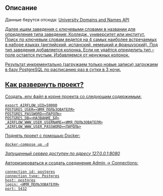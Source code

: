 ## Описание
Данные берутся отсюда: <a href="https://github.com/Hipo/university-domains-list-api" target="blank"> University Domains and Names API

Далее ищем заведения с ключевыми словами в названии для определения типа заведения: Колледж, университет или институт. Поиск по ключевым словам ведется на 4 самых наиболее встречаемых в наборе языках (английский, испанский, немецкий и французский). Под тип заведения добавляется колонка. Если не удаётся определить тип – поле остается пустым. Избавляемся от ненужных колонок.

Результат инкрементально (загружаем только новые записи) загружаем в базу PostgreSQL по расписанию раз в сутки в 3 ночи.

## Как развернуть проект?

Создать .env файл в корне проекта со следующим содержимым:

    export AIRFLOW_UID=50000
    POSTGRES_USER=<ИМЯ_ПОЛЬЗОВАТЕЛЯ>
    POSTGRES_PASSWORD=<ПАРОЛЬ>
    POSTGRES_DB=<НАЗВАНИЕ_БД>
    _AIRFLOW_WWW_USER_USERNAME=<ИМЯ_ПОЛЬЗОВАТЕЛЯ>
    _AIRFLOW_WWW_USER_PASSWORD=<ПАРОЛЬ>

Поднять проект с помощью Docker:

    docker-compose up -d

*Запущенный сервер доступен по адресу 127.0.0.1:8080*

Авторизироваться и создать соединение Admin -> Connections:
    
    connection id: postgres
    connection type: Postgres
    host: postgres
    login: <ИМЯ_ПОЛЬЗОВАТЕЛЯ>
    port: 5432
